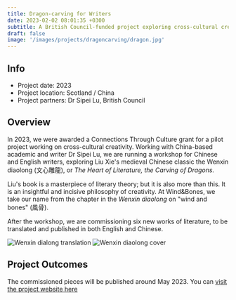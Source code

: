 ```yaml
---
title: Dragon-carving for Writers
date: 2023-02-02 08:01:35 +0300
subtitle: A British Council-funded project exploring cross-cultural creativity, China
draft: false
image: '/images/projects/dragoncarving/dragon.jpg'
---
```


## Info 
- Project date: 2023
- Project location: Scotland / China
- Project partners: Dr Sipei Lu, British Council 

## Overview
In 2023, we were awarded a Connections Through Culture grant for a pilot project working on cross-cultural creativity. Working with China-based academic and writer Dr Sipei Lu, we are running a workshop for Chinese and English writers, exploring Liu Xie's medieval Chinese classic the Wenxin diaolong (文心雕龍), or *The Heart of Literature, the Carving of Dragons.*

Liu's book is a masterpiece of literary theory; but it is also more than this. It is an insightful and incisive philosophy of creativity. At Wind&Bones, we take our name from the chapter in the *Wenxin diaolong* on "wind and bones" (風骨).

After the workshop, we are commissioning six new works of literature, to be translated and published in both English and Chinese.

<div class="gallery-box">
  <div class="gallery">
    <img src="/images/projects/dragoncarving/wenxin.jpg" loading="lazy" alt="Wenxin dialong translation">
    <img src="/images/projects/dragoncarving/wxdl.png" loading="lazy" alt="Wenxin diaolong cover">
  </div>
</div>

## Project Outcomes
The commissioned pieces will be published around May 2023. You can [visit the project website here](https://wxdl.windandbones.com)
